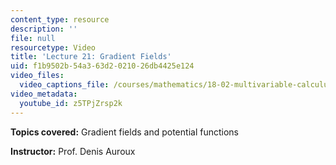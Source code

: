 ```yaml
---
content_type: resource
description: ''
file: null
resourcetype: Video
title: 'Lecture 21: Gradient Fields'
uid: f1b9502b-54a3-63d2-0210-26db4425e124
video_files:
  video_captions_file: /courses/mathematics/18-02-multivariable-calculus-fall-2007/video-lectures/lecture-21-gradient-fields/z5TPjZrsp2k.vtt
video_metadata:
  youtube_id: z5TPjZrsp2k
---
```


**Topics covered:** Gradient fields and potential functions

**Instructor:** Prof. Denis Auroux